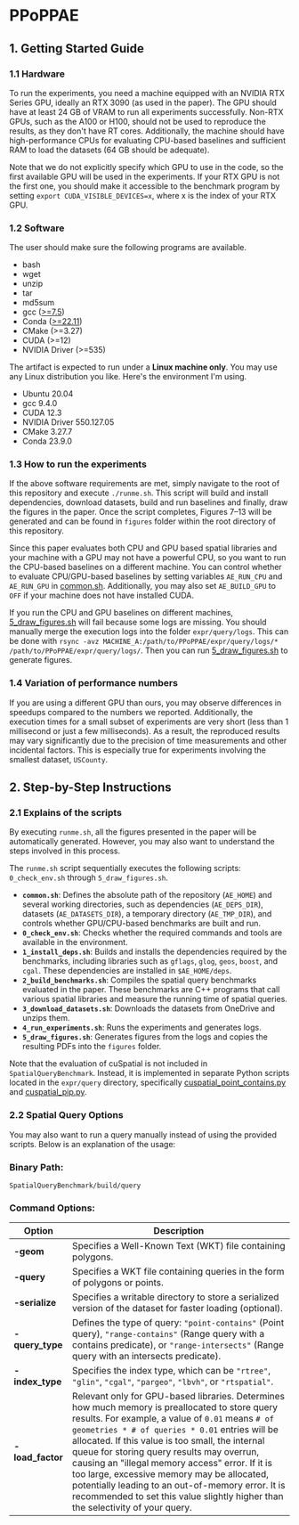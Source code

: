# PPoPPAE

## 1. Getting Started Guide
### 1.1 Hardware
To run the experiments, you need a machine equipped with an NVIDIA RTX Series GPU, ideally an RTX 3090 (as used in the paper). 
The GPU should have at least 24 GB of VRAM to run all experiments successfully. 
Non-RTX GPUs, such as the A100 or H100, should not be used to reproduce the results, as they don't have RT cores. 
Additionally, the machine should have high-performance CPUs for evaluating CPU-based baselines and sufficient RAM to load the datasets (64 GB should be adequate).

Note that we do not explicitly specify which GPU to use in the code, so the first available GPU will be used in the experiments.
If your RTX GPU is not the first one, you should make it accessible to the benchmark program by setting `export CUDA_VISIBLE_DEVICES=x`, where x is the index of your RTX GPU.

### 1.2 Software
The user should make sure the following programs are available.
- bash
- wget
- unzip
- tar
- md5sum
- gcc ([>=7.5](https://docs.nvidia.com/cuda/cuda-installation-guide-linux/index.html))
- Conda ([>=22.11](https://docs.rapids.ai/install/#system-req))
- CMake (>=3.27)
- CUDA (>=12)
- NVIDIA Driver (>=535)

The artifact is expected to run under a **Linux machine only**. You may use any Linux distribution you like.
Here's the environment I'm using.
- Ubuntu 20.04
- gcc 9.4.0
- CUDA 12.3
- NVIDIA Driver 550.127.05
- CMake 3.27.7
- Conda 23.9.0

### 1.3 How to run the experiments

If the above software requirements are met, simply navigate to the root of this repository 
and execute `./runme.sh`. This script will build and install dependencies, download datasets,
build and run baselines and finally, draw the figures in the paper. Once the script completes, Figures 7–13 will be generated and
can be found in `figures` folder within the root directory of this repository.

Since this paper evaluates both CPU and GPU based spatial libraries and your machine with a GPU may not
have a powerful CPU, so you want to run the CPU-based baselines on a different machine.
You can control whether to evaluate CPU/GPU-based baselines by setting variables
`AE_RUN_CPU` and `AE_RUN_GPU` in [common.sh](common.sh). Additionally, you may also set `AE_BUILD_GPU` to `OFF`
if your machine does not have installed CUDA.

If you run the CPU and GPU baselines on different machines, [5_draw_figures.sh](5_draw_figures.sh) will fail because some
logs are missing. You should manually merge the execution logs into the folder `expr/query/logs`.
This can be done with `rsync -avz MACHINE_A:/path/to/PPoPPAE/expr/query/logs/* /path/to/PPoPPAE/expr/query/logs/`.
Then you can run [5_draw_figures.sh](5_draw_figures.sh) to generate figures.

### 1.4 Variation of performance numbers 

If you are using a different GPU than ours, you may observe differences in speedups compared to the numbers we reported. 
Additionally, the execution times for a small subset of experiments are very short (less than 1 millisecond or just a few milliseconds). 
As a result, the reproduced results may vary significantly due to the precision of time measurements and other incidental factors. 
This is especially true for experiments involving the smallest dataset, `USCounty`.


## 2. Step-by-Step Instructions
### 2.1 Explains of the scripts

By executing `runme.sh`, all the figures presented in the paper will be automatically generated.
However, you may also want to understand the steps involved in this process.

The `runme.sh` script sequentially executes the following scripts: `0_check_env.sh` through `5_draw_figures.sh`.

- **`common.sh`**: Defines the absolute path of the repository (`AE_HOME`) and several working directories, such as dependencies (`AE_DEPS_DIR`), datasets (`AE_DATASETS_DIR`), a temporary directory (`AE_TMP_DIR`), and controls whether GPU/CPU-based benchmarks are built and run.
- **`0_check_env.sh`**: Checks whether the required commands and tools are available in the environment.
- **`1_install_deps.sh`**: Builds and installs the dependencies required by the benchmarks, including libraries such as `gflags`, `glog`, `geos`, `boost`, and `cgal`. These dependencies are installed in `$AE_HOME/deps`.
- **`2_build_benchmarks.sh`**: Compiles the spatial query benchmarks evaluated in the paper. These benchmarks are C++ programs that call various spatial libraries and measure the running time of spatial queries.
- **`3_download_datasets.sh`**: Downloads the datasets from OneDrive and unzips them.
- **`4_run_experiments.sh`**: Runs the experiments and generates logs.
- **`5_draw_figures.sh`**: Generates figures from the logs and copies the resulting PDFs into the `figures` folder.

Note that the evaluation of cuSpatial is not included in `SpatialQueryBenchmark`. Instead, it is implemented in separate Python scripts located in the `expr/query` directory, specifically [cuspatial_point_contains.py](expr/query/cuspatial_point_contains.py) and [cuspatial_pip.py](expr/query/cuspatial_pip.py).

### 2.2 Spatial Query Options
You may also want to run a query manually instead of using the provided scripts. Below is an explanation of the usage:

### Binary Path:
`SpatialQueryBenchmark/build/query`

### Command Options:

| **Option**    | **Description**                                                                                                                                                                                                                                                                                                                                                                                                                                                                                                                                 |
|---------------|-------------------------------------------------------------------------------------------------------------------------------------------------------------------------------------------------------------------------------------------------------------------------------------------------------------------------------------------------------------------------------------------------------------------------------------------------------------------------------------------------------------------------------------------------|
| **-geom**     | Specifies a Well-Known Text (WKT) file containing polygons.                                                                                                                                                                                                                                                                                                                                                                                                                                                                                     |
| **-query**    | Specifies a WKT file containing queries in the form of polygons or points.                                                                                                                                                                                                                                                                                                                                                                                                                                                                      |
| **-serialize**| Specifies a writable directory to store a serialized version of the dataset for faster loading (optional).                                                                                                                                                                                                                                                                                                                                                                                                                                      |
| **-query_type**| Defines the type of query: `"point-contains"` (Point query), `"range-contains"` (Range query with a contains predicate), or `"range-intersects"` (Range query with an intersects predicate).                                                                                                                                                                                                                                                                                                                                                    |
| **-index_type**| Specifies the index type, which can be `"rtree"`, `"glin"`, `"cgal"`, `"pargeo"`, `"lbvh"`, or `"rtspatial"`.                                                                                                                                                                                                                                                                                                                                                                                                                                   |
| **-load_factor**| Relevant only for GPU-based libraries. Determines how much memory is preallocated to store query results. For example, a value of `0.01` means `# of geometries * # of queries * 0.01` entries will be allocated. If this value is too small, the internal queue for storing query results may overrun, causing an "illegal memory access" error. If it is too large, excessive memory may be allocated, potentially leading to an out-of-memory error. It is recommended to set this value slightly higher than the selectivity of your query. | 

